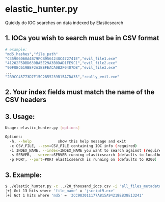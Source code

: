 # elastic_hunter.py
Quickly do IOC searches on data indexed by Elasticsearch

## 1. IOCs you wish to search must be in CSV format
```bash
# example:
"md5_hashes","file_path"
"C35906060A4B79FCB9564248C472741E","evil_file1.exe"
"41202F5DBD630BA5E29A3B0DAD1FE9C1","evil_file2.exe"
"90F0BC619BEF2A3BEFEACA0B2F0407DB","evil_file3.exe"
...
"2B9CC45773D7E15C2855239B15A7DA35","really_evil.exe"
```

## 2. Your index fields must match the name of the CSV headers
## 3. Usage:

```bash
Usage: elastic_hunter.py [options]

Options:
  -h, --help            show this help message and exit
  -c CSV_FILE, --csv=CSV_FILE containing IOC info (required)
  -i INDEX_NAME, --index=INDEX_NAME you want to search against (required)
  -s SERVER, --server=SERVER running elasticsearch (defaults to localhost)
  -p PORT, --port=PORT elasticsearch is running on (defaults to 9200)
```


## 3. Example:

```bash
$ ./elastic_hunter.py -c ../20_thousand_iocs.csv -i "all_files_metadata"
[+] Got 13 hits where 'file_name' = 'jscript9.exe'
[+] Got 1 hits where 'md5' = '3CC983011177A815A94218EB38E13241'
```
